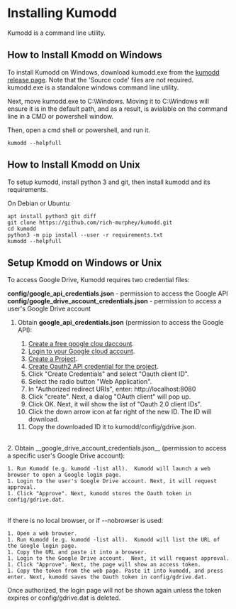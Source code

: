 # Installing Kumodd

Kumodd is a command line utility.

## How to Install Kmodd on Windows

To install Kumodd on Windows, download kumodd.exe from the [kumodd release
page](https://github.com/rich-murphey/kumodd/releases/).  Note that the 'Source code'
files are not required.  kumodd.exe is a standalone windows command line utility.


Next, move kumodd.exe to C:\Windows.  Moving it to C:\Windows will ensure it is in the
default path, and as a result, is avialable on the command line in a CMD or powershell
window.

Then, open a cmd shell or powershell, and run it.

    kumodd --helpfull

## How to Install Kmodd on Unix

To setup kumodd, install python 3 and git, then install kumodd and its requirements.

On Debian or Ubuntu:

    apt install python3 git diff
    git clone https://github.com/rich-murphey/kumodd.git
    cd kumodd
    python3 -m pip install --user -r requirements.txt
    kumodd --helpfull

## Setup Kmodd on Windows or Unix

To access Google Drive, Kumodd requires two credential files:

__config/google_api_credentials.json__ - permission to access the Google API  
__config/google_drive_account_credentials.json__ - permission to access a user's Google Drive account

1. Obtain __google_api_credentials.json__ (permission to access the Google API):


    1. [Create a free google clou daccount](https://cloud.google.com/billing/docs/how-to/manage-billing-account#create_a_new_billing_account).  
    1. [Login to your Google cloud account](https://console.cloud.google.com).
    1. [Create a Project](https://console.cloud.google.com/projectcreate).
    1. [Create Oauth2 API credential for the
       project](https://console.cloud.google.com/apis/credentials).
    1. Click "Create Credentials" and select "Oauth client ID".
    1. Select the radio button "Web Application".
    1. In "Authorized redirect URIs", enter: http://localhost:8080
    1. Click "create".  Next, a dialog "OAuth client" will pop up.
    1. Click OK.  Next, it will show the list of "Oauth 2.0 client IDs".
    1. Click the down arrow icon at far right of the new ID.  The ID will download.
    1. Copy the downloaded ID it to kumodd/config/gdrive.json.

<br/>
2. Obtain __google_drive_account_credentials.json__ (permission to access a specific user's Google Drive account):

    1. Run Kumodd (e.g. kumodd -list all).  Kumodd will launch a web browser to open a Google login page.
    1. Login to the user's Google Drive account. Next, it will request approval.
    1. Click "Approve". Next, kumodd stores the Oauth token in config/gdrive.dat.

<br/>
    If there is no local browser, or if --nobrowser is used:

    1. Open a web browser.
    1. Run Kumodd (e.g. kumodd -list all).  Kumodd will list the URL of the Google login page.
    1. Copy the URL and paste it into a browser.  
    1. Login to the Google Drive account.  Next, it will request approval.
    1. Click "Approve". Next, the page will show an access token.
    1. Copy the token from the web page. Paste it into kumodd, and press enter. Next, kumodd saves the Oauth token in config/gdrive.dat.

Once authorized, the login page will not be shown again unless the token
expires or config/gdrive.dat is deleted.
